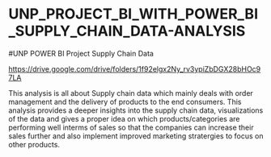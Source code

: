 # UNP_PROJECT_BI_WITH_POWER_BI_SUPPLY_CHAIN_DATA-ANALYSIS

#UNP POWER BI Project Supply Chain Data


https://drive.google.com/drive/folders/1f92elgx2Ny_rv3ypiZbDGX28bHOc97LA


This analysis is all about Supply chain data which mainly deals with order management and the delivery of products to the end consumers. This analysis provides a deeper insights into the supply chain data, 
visualizations of the data and gives a proper idea on which products/categories are performing well interms of sales so that the companies can increase their sales further and also 
implement improved marketing stratergies to focus on other products.

